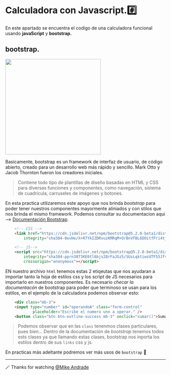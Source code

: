 # Calculadora con Javascript.#️⃣

En este apartado se encuentra el codigo de una calculadora funcional usando **javaScript** y **bootstrap.**

## bootstrap.

<img src="https://external-content.duckduckgo.com/iu/?u=http%3A%2F%2Fdijitalturk.com%2Fveysel%2Fwp-content%2Fuploads%2F2016%2F12%2FBootstrap.png&f=1&nofb=1" width=300 height=300 align=center/>

Basicamente, bootstrap es un framework de interfaz de usuario, de código abierto, creado para un desarrollo web más rápido y sencillo. Mark Otto y Jacob Thornton fueron los creadores iniciales.

> Contiene todo tipo de plantillas de diseño basadas en HTML y CSS para diversas funciones y componentes, como navegación, sistema de cuadrícula, carruseles de imágenes y botones.

En esta practica utilizaremos este apoyo que nos brinda *bootstrap* para poder tener nuestros componentes mayormente aliniados y con stilos que nos brinda el mismo framework. Podemos consultar su documentacion aqui --> [Documentación Bootstrap](https://getbootstrap.com/docs/5.2/getting-started/introduction/).

````html
    <!-- CSS -->
    <link href="https://cdn.jsdelivr.net/npm/bootstrap@5.2.0-beta1/dist/css/bootstrap.min.css" rel="stylesheet"
        integrity="sha384-0evHe/X+R7YkIZDRvuzKMRqM+OrBnVFBL6DOitfPri4tjfHxaWutUpFmBp4vmVor" crossorigin="anonymous">

    <!-- jS-->
    <script src="https://cdn.jsdelivr.net/npm/bootstrap@5.2.0-beta1/dist/js/bootstrap.bundle.min.js"
        integrity="sha384-pprn3073KE6tl6bjs2QrFaJGz5/SUsLqktiwsUTF55Jfv3qYSDhgCecCxMW52nD2"
        crossorigin="anonymous"></script>
````

EN nuestro archivo `html` tenemos estas 2 etiqeutas que nos ayudaran a importar tanto la hoja de estilos css y los script de JS necesarios para importarlo en nuestros componentes. Es necesario *checar la documentacón* de bootstrap para poder que terminoso se usan para los estilos, en el ejemplo de la calculadora podemos observar esto:

````html
    <div class="mb-3">
    <input type="number" id="operandoA" class="form-control"
            placeholder="Escribe el numero uno a operar." />
    <button class="btn btn-outline-success mb-3" onclick="sumar()">Sumar</button>
````
> Podemos observar que en las `class` tenenmos clases particulares, pues bien... Dentro de la documentación de *bootstrap* tenemos todos ests clases ya que llamando estas clases, bootstrap nos inporta los estilos dentro de sus `links` css y js.

En practicas más adeltante podremos ver más usos de `bootstrap` 🚀

---

🪄 Thanks for watching [@Mike Andrade](https://github.com/Mike-std-cpu)